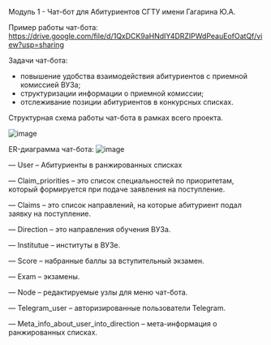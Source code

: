 
Модуль 1 - Чат-бот для Абитуриентов СГТУ имени Гагарина Ю.А.

Пример работы чат-бота: https://drive.google.com/file/d/1QxDCK9aHNdIY4DRZIPWdPeauEofOatQf/view?usp=sharing

Задачи чат-бота: 
- повышение удобства взаимодействия абитуриентов с приемной комиссией ВУЗа;
- структуризации информации о приемной комиссии;
- отслеживание позиции абитуриентов в конкурсных списках.

Структурная схема работы чат-бота в рамках всего проекта.

  ![image](https://github.com/NeCheLoveC/demo-sstu2/assets/81810324/6a461e5f-fad1-4d07-ae72-6b6b1a2bb0be)


ER-диаграмма чат-бота:
![image](https://github.com/NeCheLoveC/demo-sstu2/assets/81810324/2dfff513-90b1-4245-a011-fc0c29d0db51)

―	User – Абитуриенты в ранжированных списках

―	Claim_priorities – это список специальностей по приоритетам, который формируется при подаче заявления на поступление.

―	Claims – это список направлений, на которые абитуриент подал заявку на поступление.

―	Direction – это направления обучения ВУЗа.

―	Institutue – институты в ВУЗе.

―	Score – набранные баллы за вступительный экзамен.

―	Exam – экзамены.

―	Node – редактируемые узлы для меню чат-бота.

―	Telegram_user – авторизированные пользователи Telegram.

―	Meta_info_about_user_into_direction – мета-информация о ранжированных списках.

